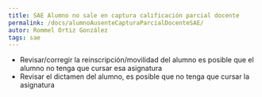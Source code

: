 ```yaml
---
title: SAE Alumno no sale en captura calificación parcial docente
permalink: /docs/alumnoAusenteCapturaParcialDocenteSAE/
autor: Rommel Ortiz González
tags: sae
---
```


- Revisar/corregir la reinscripción/movilidad del alumno es posible que el alumno no tenga que cursar esa asignatura
- Revisar el dictamen del alumno, es posible que no tenga que cursar la asignatura